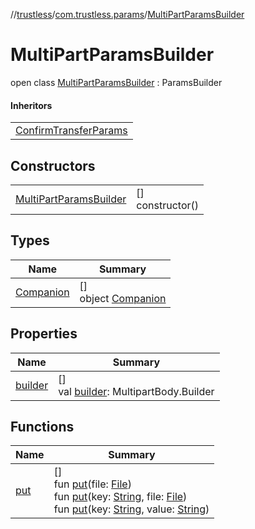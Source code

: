 //[trustless](../../../index.md)/[com.trustless.params](../index.md)/[MultiPartParamsBuilder](index.md)

# MultiPartParamsBuilder

open class [MultiPartParamsBuilder](index.md) : ParamsBuilder

#### Inheritors

| |
|---|
| [ConfirmTransferParams](../../com.trustless.requests.transfers/-confirm-transfer-params/index.md) |

## Constructors

| | |
|---|---|
| [MultiPartParamsBuilder](-multi-part-params-builder.md) | []<br>constructor() |

## Types

| Name | Summary |
|---|---|
| [Companion](-companion/index.md) | []<br>object [Companion](-companion/index.md) |

## Properties

| Name | Summary |
|---|---|
| [builder](builder.md) | []<br>val [builder](builder.md): MultipartBody.Builder |

## Functions

| Name | Summary |
|---|---|
| [put](put.md) | []<br>fun [put](put.md)(file: [File](https://developer.android.com/reference/kotlin/java/io/File.html))<br>fun [put](put.md)(key: [String](https://kotlinlang.org/api/latest/jvm/stdlib/kotlin/-string/index.html), file: [File](https://developer.android.com/reference/kotlin/java/io/File.html))<br>fun [put](put.md)(key: [String](https://kotlinlang.org/api/latest/jvm/stdlib/kotlin/-string/index.html), value: [String](https://kotlinlang.org/api/latest/jvm/stdlib/kotlin/-string/index.html)) |
